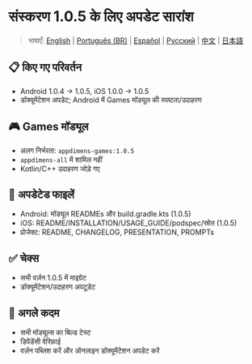 # संस्करण 1.0.5 के लिए अपडेट सारांश

> भाषाएँ: [English](../../VERSION_UPDATE_SUMMARY.md) | [Português (BR)](../pt-BR/VERSION_UPDATE_SUMMARY.md) | [Español](../es/VERSION_UPDATE_SUMMARY.md) | [Русский](../ru/VERSION_UPDATE_SUMMARY.md) | [中文](../zh/VERSION_UPDATE_SUMMARY.md) | [日本語](../ja/VERSION_UPDATE_SUMMARY.md)

## 📋 किए गए परिवर्तन

- Android 1.0.4 → 1.0.5, iOS 1.0.0 → 1.0.5
- डॉक्यूमेंटेशन अपडेट; Android में Games मॉड्यूल की स्पष्टता/उदाहरण

## 🎮 Games मॉड्यूल

- अलग निर्भरता: `appdimens-games:1.0.5`
- `appdimens-all` में शामिल नहीं
- Kotlin/C++ उदाहरण जोड़े गए

## 📁 अपडेटेड फाइलें

- Android: मॉड्यूल READMEs और build.gradle.kts (1.0.5)
- iOS: README/INSTALLATION/USAGE_GUIDE/podspec/स्रोत (1.0.5)
- प्रोजेक्ट: README, CHANGELOG, PRESENTATION, PROMPTs

## ✅ चेक्स

- सभी वर्ज़न 1.0.5 में माइग्रेट
- डॉक्यूमेंटेशन/उदाहरण अपटूडेट

## 🎯 अगले कदम

- सभी मॉड्यूल्स का बिल्ड टेस्ट
- डिपेंडेंसी वेरिफ़ाई
- वर्ज़न पब्लिश करें और ऑनलाइन डॉक्यूमेंटेशन अपडेट करें
